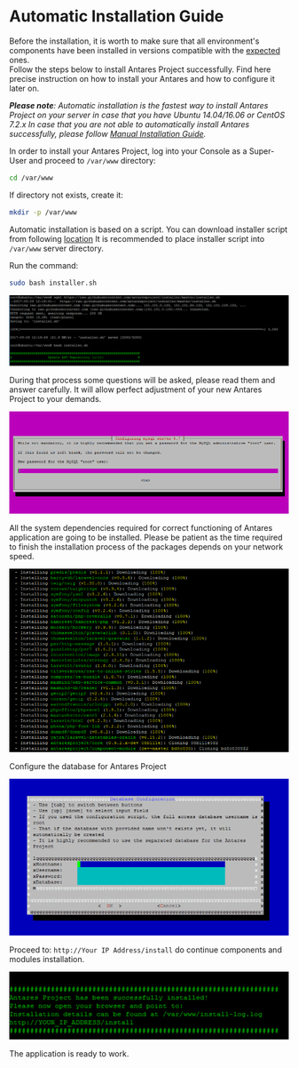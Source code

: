 # Automatic Installation Guide

Before the installation, it is worth to make sure that all environment's components have been installed in versions compatible with the [expected](requirements.md) ones.  
Follow the steps below to install Antares Project successfully.  Find here precise instruction on how to install your Antares and how to configure it later on.

***Please note**: Automatic installation is the fastest way to install Antares Project on your server in case that you have Ubuntu 14.04/16.06 or CentOS 7.2.x
In case that you are not able to automatically install Antares successfully, please follow [Manual Installation Guide](installation_manual.md).*

In order to install your Antares Project, log into your Console as a Super-User and proceed to `/var/www` directory:

```bash
cd /var/www
```
   
If directory not exists, create it:
```bash
mkdir -p /var/www
```

Automatic installation is based on a script. You can download installer script from following [location](https://raw.githubusercontent.com/antaresproject/installer/master/installer.sh)
It is recommended to place installer script into `/var/www` server directory.

Run the command:

```bash
sudo bash installer.sh
```
![installation_step_1](../img/docs/installation/installation_guide/installation_step_1.png)

During that process some questions will be asked, please read them and answer carefully.  It will allow perfect adjustment of your new Antares Project to your demands.

![installation_step_2](../img/docs/installation/installation_guide/installation_step_2.png)

All the system dependencies required for correct functioning of Antares application are going to be installed. Please be patient as the time required to finish the installation process of the packages depends on your network speed.

![installation_step_3](../img/docs/installation/installation_guide/installation_step_3.png)

Configure the database for Antares Project
  
![installation_step_4](../img/docs/installation/installation_guide/installation_step_4.png)    
    
Proceed to: `http://Your IP Address/install` do continue components and modules installation.

![installation_step_5](../img/docs/installation/installation_guide/installation_step_5.png)

The application is ready to work.
